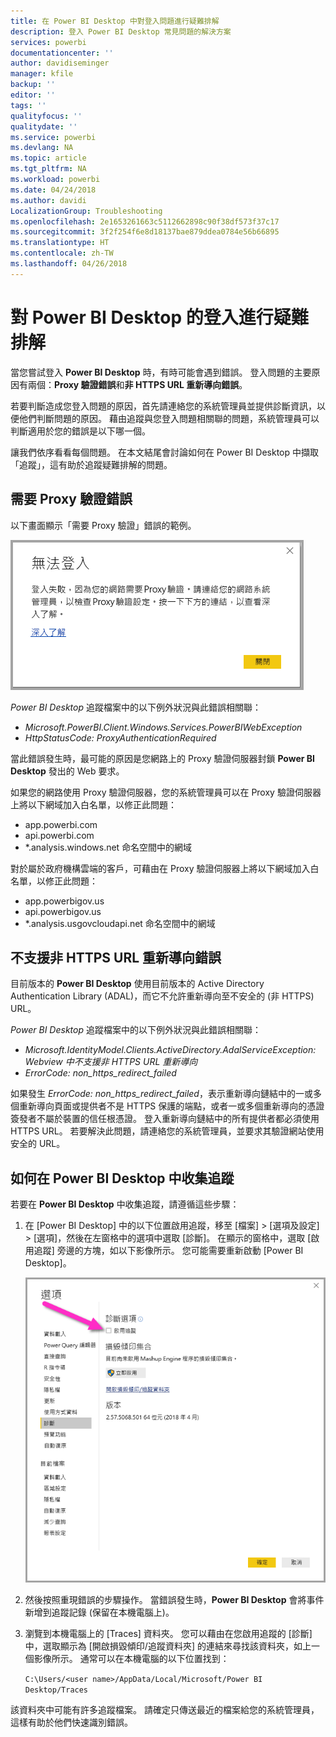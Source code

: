 ```yaml
---
title: 在 Power BI Desktop 中對登入問題進行疑難排解
description: 登入 Power BI Desktop 常見問題的解決方案
services: powerbi
documentationcenter: ''
author: davidiseminger
manager: kfile
backup: ''
editor: ''
tags: ''
qualityfocus: ''
qualitydate: ''
ms.service: powerbi
ms.devlang: NA
ms.topic: article
ms.tgt_pltfrm: NA
ms.workload: powerbi
ms.date: 04/24/2018
ms.author: davidi
LocalizationGroup: Troubleshooting
ms.openlocfilehash: 2e1653261663c5112662898c90f38df573f37c17
ms.sourcegitcommit: 3f2f254f6e8d18137bae879ddea0784e56b66895
ms.translationtype: HT
ms.contentlocale: zh-TW
ms.lasthandoff: 04/26/2018
---
```

# <a name="troubleshooting-sign-in-for-power-bi-desktop"></a>對 Power BI Desktop 的登入進行疑難排解
當您嘗試登入 **Power BI Desktop** 時，有時可能會遇到錯誤。 登入問題的主要原因有兩個：**Proxy 驗證錯誤**和**非 HTTPS URL 重新導向錯誤**。 

若要判斷造成您登入問題的原因，首先請連絡您的系統管理員並提供診斷資訊，以便他們判斷問題的原因。 藉由追蹤與您登入問題相關聯的問題，系統管理員可以判斷適用於您的錯誤是以下哪一個。 

讓我們依序看看每個問題。 在本文結尾會討論如何在 Power BI Desktop 中擷取「追蹤」，這有助於追蹤疑難排解的問題。


## <a name="proxy-authentication-required-error"></a>需要 Proxy 驗證錯誤

以下畫面顯示「需要 Proxy 驗證」錯誤的範例。

![Proxy 驗證錯誤的登入錯誤](media/desktop-troubleshooting-sign-in/desktop-tshoot-sign-in_01.png)

*Power BI Desktop* 追蹤檔案中的以下例外狀況與此錯誤相關聯：

* *Microsoft.PowerBI.Client.Windows.Services.PowerBIWebException*
* *HttpStatusCode: ProxyAuthenticationRequired*

當此錯誤發生時，最可能的原因是您網路上的 Proxy 驗證伺服器封鎖 **Power BI Desktop** 發出的 Web 要求。 

如果您的網路使用 Proxy 驗證伺服器，您的系統管理員可以在 Proxy 驗證伺服器上將以下網域加入白名單，以修正此問題：

* app.powerbi.com
* api.powerbi.com
* *.analysis.windows.net 命名空間中的網域

對於屬於政府機構雲端的客戶，可藉由在 Proxy 驗證伺服器上將以下網域加入白名單，以修正此問題：

* app.powerbigov.us
* api.powerbigov.us
* *.analysis.usgovcloudapi.net 命名空間中的網域

## <a name="non-https-url-redirect-not-supported-error"></a>不支援非 HTTPS URL 重新導向錯誤

目前版本的 **Power BI Desktop** 使用目前版本的 Active Directory Authentication Library (ADAL)，而它不允許重新導向至不安全的 (非 HTTPS) URL。 

*Power BI Desktop* 追蹤檔案中的以下例外狀況與此錯誤相關聯：

* *Microsoft.IdentityModel.Clients.ActiveDirectory.AdalServiceException: Webview 中不支援非 HTTPS URL 重新導向*
* *ErrorCode: non_https_redirect_failed*

如果發生 *ErrorCode: non_https_redirect_failed*，表示重新導向鏈結中的一或多個重新導向頁面或提供者不是 HTTPS 保護的端點，或者一或多個重新導向的憑證簽發者不屬於裝置的信任根憑證。 登入重新導向鏈結中的所有提供者都必須使用 HTTPS URL。 若要解決此問題，請連絡您的系統管理員，並要求其驗證網站使用安全的 URL。 

## <a name="how-to-collect-a-trace-in-power-bi-desktop"></a>如何在 Power BI Desktop 中收集追蹤

若要在 **Power BI Desktop** 中收集追蹤，請遵循這些步驟：

1. 在 [Power BI Desktop] 中的以下位置啟用追蹤，移至 [檔案] > [選項及設定] > [選項]，然後在左窗格中的選項中選取 [診斷]。 在顯示的窗格中，選取 [啟用追蹤] 旁邊的方塊，如以下影像所示。 您可能需要重新啟動 [Power BI Desktop]。
   
   ![在 Power BI Desktop 中啟用追蹤](media/desktop-troubleshooting-sign-in/desktop-tshoot-sign-in_02.png)

2. 然後按照重現錯誤的步驟操作。 當錯誤發生時，**Power BI Desktop** 會將事件新增到追蹤記錄 (保留在本機電腦上)。

3. 瀏覽到本機電腦上的 [Traces] 資料夾。 您可以藉由在您啟用追蹤的 [診斷] 中，選取顯示為 [開啟損毀傾印/追蹤資料夾] 的連結來尋找該資料夾，如上一個影像所示。 通常可以在本機電腦的以下位置找到：

    `C:\Users/<user name>/AppData/Local/Microsoft/Power BI Desktop/Traces`

該資料夾中可能有許多追蹤檔案。 請確定只傳送最近的檔案給您的系統管理員，這樣有助於他們快速識別錯誤。 

